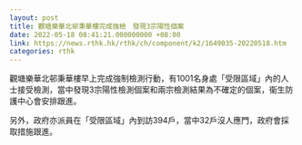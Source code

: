 ```yaml
---
layout: post
title: 觀塘樂華北邨秉華樓完成強檢　發現3宗陽性個案
date: 2022-05-18 08:41:21.000000000 +08:00
link: https://news.rthk.hk/rthk/ch/component/k2/1649035-20220518.htm
categories: rthk
---
```


觀塘樂華北邨秉華樓早上完成強制檢測行動，有1001名身處「受限區域」內的人士接受檢測，當中發現3宗陽性檢測個案和兩宗檢測結果為不確定的個案，衞生防護中心會安排跟進。

另外，政府亦派員在「受限區域」內到訪394戶，當中32戶沒人應門，政府會採取措施跟進。
